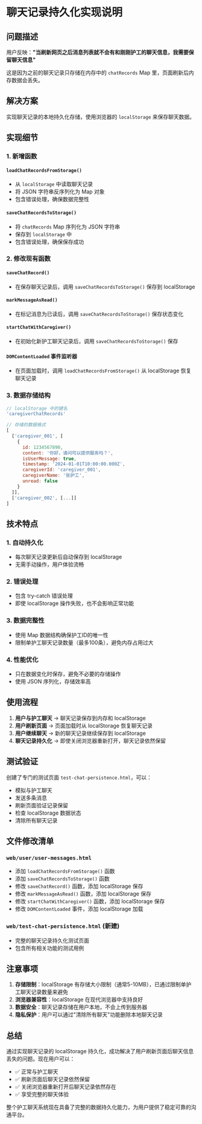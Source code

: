 # 聊天记录持久化实现说明

## 问题描述

用户反映：**"当刷新网页之后消息列表就不会有和刚刚护工的聊天信息，我需要保留聊天信息"**

这是因为之前的聊天记录只存储在内存中的 `chatRecords` Map 里，页面刷新后内存数据会丢失。

## 解决方案

实现聊天记录的本地持久化存储，使用浏览器的 `localStorage` 来保存聊天数据。

## 实现细节

### 1. 新增函数

#### `loadChatRecordsFromStorage()`
- 从 `localStorage` 中读取聊天记录
- 将 JSON 字符串反序列化为 Map 对象
- 包含错误处理，确保数据完整性

#### `saveChatRecordsToStorage()`
- 将 `chatRecords` Map 序列化为 JSON 字符串
- 保存到 `localStorage` 中
- 包含错误处理，确保保存成功

### 2. 修改现有函数

#### `saveChatRecord()`
- 在保存聊天记录后，调用 `saveChatRecordsToStorage()` 保存到 localStorage

#### `markMessageAsRead()`
- 在标记消息为已读后，调用 `saveChatRecordsToStorage()` 保存状态变化

#### `startChatWithCaregiver()`
- 在初始化新护工聊天记录后，调用 `saveChatRecordsToStorage()` 保存

#### `DOMContentLoaded` 事件监听器
- 在页面加载时，调用 `loadChatRecordsFromStorage()` 从 localStorage 恢复聊天记录

### 3. 数据存储结构

```javascript
// localStorage 中的键名
'caregiverChatRecords'

// 存储的数据格式
[
  ['caregiver_001', [
    {
      id: 1234567890,
      content: '你好，请问可以提供服务吗？',
      isUserMessage: true,
      timestamp: '2024-01-01T10:00:00.000Z',
      caregiverId: 'caregiver_001',
      caregiverName: '张护工',
      unread: false
    }
  ]],
  ['caregiver_002', [...]]
]
```

## 技术特点

### 1. 自动持久化
- 每次聊天记录更新后自动保存到 localStorage
- 无需手动操作，用户体验流畅

### 2. 错误处理
- 包含 try-catch 错误处理
- 即使 localStorage 操作失败，也不会影响正常功能

### 3. 数据完整性
- 使用 Map 数据结构确保护工ID的唯一性
- 限制单护工聊天记录数量（最多100条），避免内存占用过大

### 4. 性能优化
- 只在数据变化时保存，避免不必要的存储操作
- 使用 JSON 序列化，存储效率高

## 使用流程

1. **用户与护工聊天** → 聊天记录保存到内存和 localStorage
2. **用户刷新页面** → 页面加载时从 localStorage 恢复聊天记录
3. **用户继续聊天** → 新的聊天记录继续保存到 localStorage
4. **聊天记录持久化** → 即使关闭浏览器重新打开，聊天记录依然保留

## 测试验证

创建了专门的测试页面 `test-chat-persistence.html`，可以：

- 模拟与护工聊天
- 发送多条消息
- 刷新页面验证记录保留
- 检查 localStorage 数据状态
- 清除所有聊天记录

## 文件修改清单

### `web/user/user-messages.html`
- 添加 `loadChatRecordsFromStorage()` 函数
- 添加 `saveChatRecordsToStorage()` 函数
- 修改 `saveChatRecord()` 函数，添加 localStorage 保存
- 修改 `markMessageAsRead()` 函数，添加 localStorage 保存
- 修改 `startChatWithCaregiver()` 函数，添加 localStorage 保存
- 修改 `DOMContentLoaded` 事件，添加 localStorage 加载

### `web/test-chat-persistence.html` (新建)
- 完整的聊天记录持久化测试页面
- 包含所有相关功能的测试用例

## 注意事项

1. **存储限制**：localStorage 有存储大小限制（通常5-10MB），已通过限制单护工聊天记录数量来避免
2. **浏览器兼容性**：localStorage 在现代浏览器中支持良好
3. **数据安全**：聊天记录存储在用户本地，不会上传到服务器
4. **隐私保护**：用户可以通过"清除所有聊天"功能删除本地聊天记录

## 总结

通过实现聊天记录的 localStorage 持久化，成功解决了用户刷新页面后聊天信息丢失的问题。现在用户可以：

- ✅ 正常与护工聊天
- ✅ 刷新页面后聊天记录依然保留
- ✅ 关闭浏览器重新打开后聊天记录依然存在
- ✅ 享受完整的聊天体验

整个护工聊天系统现在具备了完整的数据持久化能力，为用户提供了稳定可靠的沟通平台。
